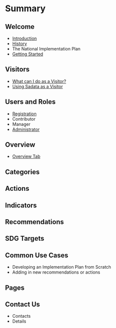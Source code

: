 # Summary

## Welcome

* [Introduction](README.md)
* [History](history.md)
* The National Implementation Plan
* [Getting Started](getting-started.md)

## Visitors

* [What can I do as a Visitor?](visitors/what-can-i-do-as-a-visitor.md)
* [Using Sadata as a Visitor](visitors/using-sadata-as-a-visitor.md)

## Users and Roles

* [Registration](users-and-roles/registration.md)
* Contributor
* Manager
* [Administrator](users-and-roles/administrator.md)

## Overview

* [Overview Tab](overview/overview.md)

## Categories

## Actions

## Indicators

## Recommendations

## SDG Targets

## Common Use Cases

* Developing an Implementation Plan from Scratch
* Adding in new recommendations or actions

## Pages

## Contact Us

* Contacts
* Details

